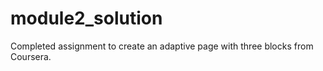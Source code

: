 # module2_solution
Completed assignment to create an adaptive page with three blocks from Coursera.
